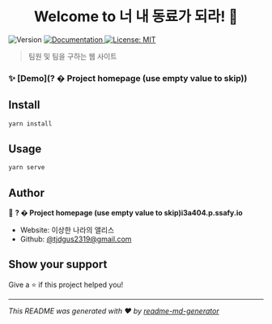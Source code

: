 <h1 align="center">Welcome to 너 내 동료가 되라! 👋</h1>
<p>
  <img alt="Version" src="https://img.shields.io/badge/version-1.0-blue.svg?cacheSeconds=2592000" />
  <a href="? �  Project homepage (use empty value to skip)" target="_blank">
    <img alt="Documentation" src="https://img.shields.io/badge/documentation-yes-brightgreen.svg" />
  </a>
  <a href="#" target="_blank">
    <img alt="License: MIT" src="https://img.shields.io/badge/License-MIT-yellow.svg" />
  </a>
</p>

> 팀원 및 팀을 구하는 웹 사이트

### ✨ [Demo](? �  Project homepage (use empty value to skip))

## Install

```sh
yarn install
```

## Usage

```sh
yarn serve
```

## Author

👤 **? �  Project homepage (use empty value to skip)i3a404.p.ssafy.io**

* Website: 이상한 나라의 앨리스
* Github: [@tjdgus2319@gmail.com](https://github.com/tjdgus2319@gmail.com)

## Show your support

Give a ⭐️ if this project helped you!

***
_This README was generated with ❤️ by [readme-md-generator](https://github.com/kefranabg/readme-md-generator)_